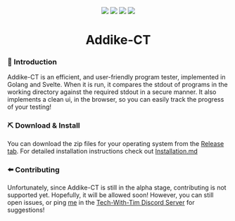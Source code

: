 <p align="center">
  <a href="https://github.com/Addike-CT/Backend/issues"><img src="https://img.shields.io/github/issues/Addike-CT/Backend.svg" /></a>
  <a href="https://github.com/Addike-CT/Backend/pulls"><img src="https://img.shields.io/github/issues-pr/Addike-CT/Backend.svg" /></a>
  <a href="/LICENSE"><img src="https://img.shields.io/badge/licence-MIT-blue.svg" /></a>
  <a href="https://discord.gg/twt"><img src="https://discord.com/api/guilds/501090983539245061/widget.png?style=shield" /></a>
</p>

<div align="center">
  <h1>Addike-CT</h1>
</div>

<!---Welcome! This repository contains the code for the backend of Addike-CT, a Challenge Tester written in Golang! --->

### 🏁 Introduction

Addike-CT is an efficient, and user-friendly program tester, implemented in Golang and Svelte. When it is run, it compares the stdout of programs in the working directory against the required stdout in a secure manner. It also implements a clean ui, in the browser, so you can easily track the progress of your testing!

### ⛏️ Download & Install

You can download the zip files for your operating system from the [Release tab](https://github.com/Addike-CT/Backend/releases). For detailed installation instructions check out [Installation.md](/docs/Installation.md)

### ⬅️ Contributing

Unfortunately, since Addike-CT is still in the alpha stage, contributing is not supported yet. Hopefully, it will be allowed soon! However, you can still open issues, or ping [me](https://discord.com/users/702432228160045106) in the [Tech-With-Tim Discord Server](discord.gg/twt) for suggestions!

<!---See the list of [contributors](https://github.com/Addike-CT/Backend/contributors) who participated in this project.--->
